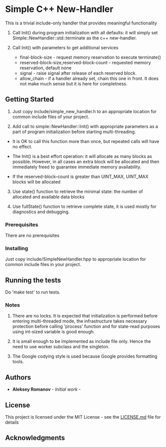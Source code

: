 # Simple C++ New-Handler

This is a trivial include-only handler that provides meaningful functionality

1. Call Init() during program initialization  with all defaults: it will simply
   set Simple::NewHandler::std::terminate as the c++ new-handler.
   
2. Call Init() with parameters to get additional services

   -  final-block-size                         - request memory reservation to execute terminate()
   -  reserved-block-size,reserved-block-count - requested memory reservation, default none
   -  signal                                   - raise signal after release of each reserved block.
   -  allow_chain                              - if a handler already set, chain this one in front.
                                                 It does not make much sense but it is here for completness.

## Getting Started

1. Just copy include/simple_new_handler.h to an appropriate location for common include files
of your project.

2. Add call to simple::NewHandler::Init() with appropriate parameters as a part of program
initialization before starting multi-threading.

* It is OK to call this function more than once, but repeated calls will have no effect.

* The Init() is a best effort operation: it will allocate as many blocks as possible.
   However, in all cases an extra block will be allocated and then immediately
   freed to guarantee immediate memory availability.

* If the reserved-block-count is greater than UINT_MAX, UINT_MAX blocks will be allocated

3. Use state() function to retrieve the minimal state: the number of allocated and available data blocks

4. Use fullState() function to retrieve complete state, it is used mostly for diagnostics and debugging. 


### Prerequisites

There are no prerequisites

### Installing

Just copy include/SimpleNewHandler.hpp to appropriate location for common include files
in your project.

## Running the tests

Do 'make test' to run tests.

### Notes

1. There are no locks. It is expected that initialization is performed before entering
multi-threaded mode, the infrastructure takes necessary protection before calling 'process'
function and for state-read purposes using int-sized variable is good enough.

2. It is small enough to be implemented as include file only. Hence the need to use worker
subclass and the singleton.

3. The Google codying style is used because Google provides formatting tools.

## Authors

* **Aleksey Romanov** - *Initial work* -


## License

This project is licensed under the MIT License - see the [LICENSE.md](LICENSE.md) file for details

## Acknowledgments



